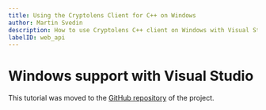 ```yaml
---
title: Using the Cryptolens Client for C++ on Windows
author: Martin Svedin
description: How to use Cryptolens C++ client on Windows with Visual Studio
labelID: web_api
---
```


# Windows support with Visual Studio

This tutorial was moved to the [GitHub repository](https://github.com/Cryptolens/cryptolens-cpp/blob/master/tutorials/add-to-project-windows.md) of the project.